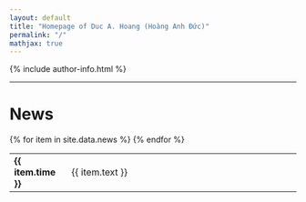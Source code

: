 ```yaml
---
layout: default
title: "Homepage of Duc A. Hoang (Hoàng Anh Đức)"
permalink: "/"
mathjax: true
---
```


{% include author-info.html %}

-----

# News 

<div class="table-noborder">
<table>
{% for item in site.data.news %}    
<tr style="padding: 10px;">
    <td style="width: 20%;"><strong>{{ item.time }}</strong></td> 
    <td style="width: 80%;">{{ item.text }}</td>
</tr>
{% endfor %}
</table>
</div>
